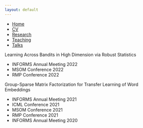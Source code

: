 ```yaml
---
layout: default
---
```


<ul>
<li><a href="./">Home</a></li>
<li><a href="./CV.pdf">CV</a></li>
<li><a href="./research.html">Research</a></li>
<li><a href="./teaching.html">Teaching</a></li>
<li><a href="./talks.html">Talks</a></li>
</ul>

<div>

<p>Learning Across Bandits in High Dimension via Robust Statistics<br>
<ul>
<li>INFORMS Annual Meeting 2022</li>
<li>MSOM Conference 2022</li>
<li>RMP Conference 2022</li>
</ul></p>

<p>Group-Sparse Matrix Factorization for Transfer Learning of Word Embeddings<br>
<ul>
<li>INFORMS Annual Meeting 2021</li>
<li>ICML Conference 2021</li>
<li>MSOM Conference 2021</li>
<li>RMP Conference 2021</li>
<li>INFORMS Annual Meeting 2020</li>
</ul></p>
</div>
